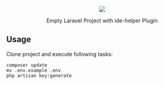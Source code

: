 <p align="center"><img src="https://laravel.com/assets/img/components/logo-laravel.svg"></p>
<p align="center">Empty Laravel Project with ide-helper Plugin</p>

## Usage

Clone project and execute following tasks:

```
composer update
mv .env.example .env
php artisan key:generate
```
